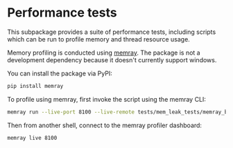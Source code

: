 # Performance tests

This subpackage provides a suite of performance tests, including scripts which can be run
to profile memory and thread resource usage.

Memory profiling is conducted using [memray](https://github.com/bloomberg/memray).
The package is not a development dependency because it doesn't currently support windows.

You can install the package via PyPI:

```bash
pip install memray
```

To profile using memray, first invoke the script using the memray CLI:

```bash
memray run --live-port 8100 --live-remote tests/mem_leak_tests/memray_backtest.py
```

Then from another shell, connect to the memray profiler dashboard:

```bash
memray live 8100
```
